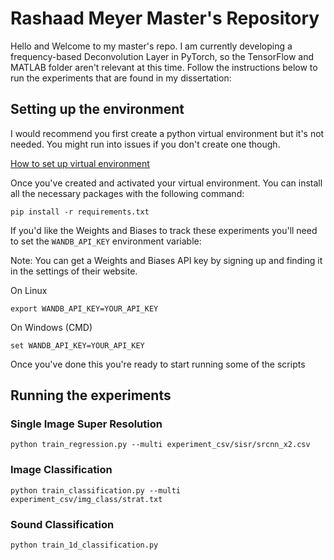 # Rashaad Meyer Master's Repository

Hello and Welcome to my master's repo. I am currently developing a frequency-based Deconvolution Layer in PyTorch,
so the TensorFlow and MATLAB folder aren't relevant at this time. Follow the instructions below to run the experiments
that are found in my dissertation:

## Setting up the environment

I would recommend you first create a python virtual environment but it's not needed. You might run into issues if you
don't create one though.

[How to set up virtual environment](https://www.freecodecamp.org/news/how-to-setup-virtual-environments-in-python/)

Once you've created and activated your virtual environment. You can install all the necessary packages with the
following command:

```
pip install -r requirements.txt
```

If you'd like the Weights and Biases to track these experiments you'll need to set the `WANDB_API_KEY` environment
variable:

Note: You can get a Weights and Biases API key by signing up and finding it in the settings of their website.

On Linux
```
export WANDB_API_KEY=YOUR_API_KEY
```

On Windows (CMD)
```
set WANDB_API_KEY=YOUR_API_KEY
```

Once you've done this you're ready to start running some of the scripts


## Running the experiments

### Single Image Super Resolution

```
python train_regression.py --multi experiment_csv/sisr/srcnn_x2.csv
```

### Image Classification

```
python train_classification.py --multi experiment_csv/img_class/strat.txt
```

### Sound Classification

```
python train_1d_classification.py
```
